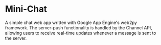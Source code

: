 # Mini-Chat
A simple chat web app written with Google App Engine's web2py framework. The server-push functionality is handled by the Channel API, 
allowing users to receive real-time updates whenever a message is sent to the server.  
